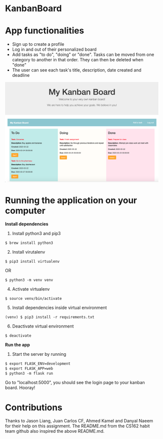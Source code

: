 # KanbanBoard

# App functionalities 
- Sign up to create a profile
- Log in and out of their personalized board
- Add tasks as "to do", "doing" or "done". Tasks can be moved from one category to another in that order. They can then be deleted when "done"
- The user can see each task's title, description, date created and deadline

![Image of Kanban Board](kanban_picture.png)


# Running the application on your computer

**Install dependencies**

1. Install python3 and pip3

```
$ brew install python3
```

2. Install virutalenv
```
$ pip3 install virtualenv
```
OR 
```
$ python3 -m venv venv
```

4. Activate virtualenv
```
$ source venv/bin/activate
```

5. Install dependencies inside virtual environment
```
(venv) $ pip3 install -r requirements.txt
```

6. Deactivate virtual environment
```
$ deactivate
```

**Run the app**
1. Start the server by running
```
$ export FLASK_ENV=development
$ export FLASK_APP=web
$ python3 -m flask run
```

Go to "localhost:5000", you should see the login page to your kanban board. Hooray!


# Contributions

Thanks to Jason Liang, Juan Carlos CF, Ahmed Kamel and Danyal Naeem for their help on this assignment. The README.md from the CS162 habit team github also inspired the above README.md. 

